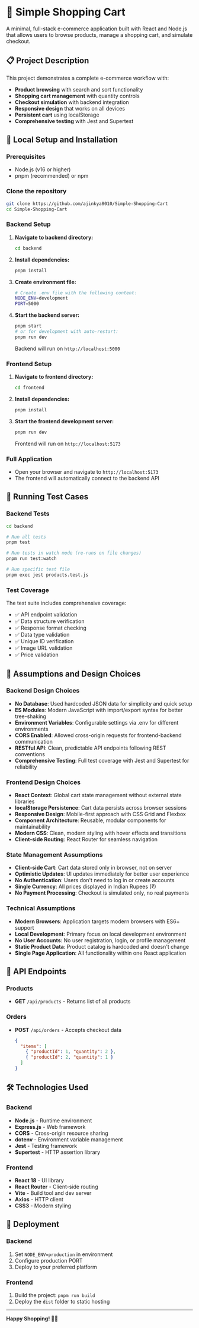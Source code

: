 # 🛒 Simple Shopping Cart

A minimal, full-stack e-commerce application built with React and Node.js that allows users to browse products, manage a shopping cart, and simulate checkout.

## 📋 Project Description

This project demonstrates a complete e-commerce workflow with:
- **Product browsing** with search and sort functionality
- **Shopping cart management** with quantity controls
- **Checkout simulation** with backend integration
- **Responsive design** that works on all devices
- **Persistent cart** using localStorage
- **Comprehensive testing** with Jest and Supertest

## 🚀 Local Setup and Installation

### Prerequisites
- Node.js (v16 or higher)
- pnpm (recommended) or npm

### Clone the repository
   ```bash
   git clone https://github.com/ajinkya8010/Simple-Shopping-Cart
   cd Simple-Shopping-Cart
   ```


### Backend Setup

1. **Navigate to backend directory:**
   ```bash
   cd backend
   ```

2. **Install dependencies:**
   ```bash
   pnpm install
   ```

3. **Create environment file:**
   ```bash
   # Create .env file with the following content:
   NODE_ENV=development
   PORT=5000
   ```

4. **Start the backend server:**
   ```bash
   pnpm start
   # or for development with auto-restart:
   pnpm run dev
   ```

   Backend will run on `http://localhost:5000`

### Frontend Setup

1. **Navigate to frontend directory:**
   ```bash
   cd frontend
   ```

2. **Install dependencies:**
   ```bash
   pnpm install
   ```

3. **Start the frontend development server:**
   ```bash
   pnpm run dev
   ```

   Frontend will run on `http://localhost:5173`

### Full Application
- Open your browser and navigate to `http://localhost:5173`
- The frontend will automatically connect to the backend API

## 🧪 Running Test Cases

### Backend Tests

```bash
cd backend

# Run all tests
pnpm test

# Run tests in watch mode (re-runs on file changes)
pnpm run test:watch

# Run specific test file
pnpm exec jest products.test.js
```

### Test Coverage
The test suite includes comprehensive coverage:
- ✅ API endpoint validation
- ✅ Data structure verification  
- ✅ Response format checking
- ✅ Data type validation
- ✅ Unique ID verification
- ✅ Image URL validation
- ✅ Price validation

## 🎯 Assumptions and Design Choices

### Backend Design Choices
- **No Database**: Used hardcoded JSON data for simplicity and quick setup
- **ES Modules**: Modern JavaScript with import/export syntax for better tree-shaking
- **Environment Variables**: Configurable settings via .env for different environments
- **CORS Enabled**: Allowed cross-origin requests for frontend-backend communication
- **RESTful API**: Clean, predictable API endpoints following REST conventions
- **Comprehensive Testing**: Full test coverage with Jest and Supertest for reliability

### Frontend Design Choices
- **React Context**: Global cart state management without external state libraries
- **localStorage Persistence**: Cart data persists across browser sessions
- **Responsive Design**: Mobile-first approach with CSS Grid and Flexbox
- **Component Architecture**: Reusable, modular components for maintainability
- **Modern CSS**: Clean, modern styling with hover effects and transitions
- **Client-side Routing**: React Router for seamless navigation

### State Management Assumptions
- **Client-side Cart**: Cart data stored only in browser, not on server
- **Optimistic Updates**: UI updates immediately for better user experience
- **No Authentication**: Users don't need to log in or create accounts
- **Single Currency**: All prices displayed in Indian Rupees (₹)
- **No Payment Processing**: Checkout is simulated only, no real payments

### Technical Assumptions
- **Modern Browsers**: Application targets modern browsers with ES6+ support
- **Local Development**: Primary focus on local development environment
- **No User Accounts**: No user registration, login, or profile management
- **Static Product Data**: Product catalog is hardcoded and doesn't change
- **Single Page Application**: All functionality within one React application

## 🔧 API Endpoints

### Products
- **GET** `/api/products` - Returns list of all products

### Orders  
- **POST** `/api/orders` - Accepts checkout data
  ```json
  {
    "items": [
      { "productId": 1, "quantity": 2 },
      { "productId": 2, "quantity": 1 }
    ]
  }
  ```

## 🛠️ Technologies Used

### Backend
- **Node.js** - Runtime environment
- **Express.js** - Web framework
- **CORS** - Cross-origin resource sharing
- **dotenv** - Environment variable management
- **Jest** - Testing framework
- **Supertest** - HTTP assertion library

### Frontend
- **React 18** - UI library
- **React Router** - Client-side routing
- **Vite** - Build tool and dev server
- **Axios** - HTTP client
- **CSS3** - Modern styling

## 🚀 Deployment

### Backend
1. Set `NODE_ENV=production` in environment
2. Configure production PORT
3. Deploy to your preferred platform

### Frontend
1. Build the project: `pnpm run build`
2. Deploy the `dist` folder to static hosting

---

**Happy Shopping! 🛒✨**
